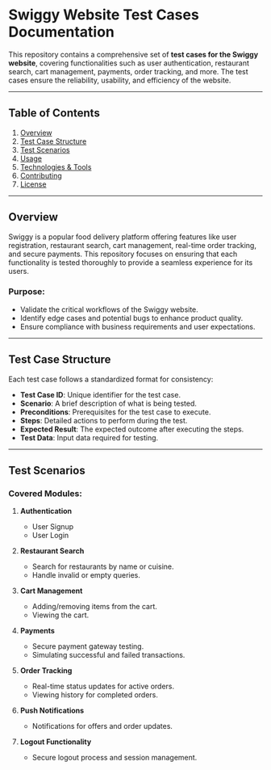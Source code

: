 # Swiggy Website Test Cases Documentation

This repository contains a comprehensive set of **test cases for the Swiggy website**, covering functionalities such as user authentication, restaurant search, cart management, payments, order tracking, and more. The test cases ensure the reliability, usability, and efficiency of the website.

---

## Table of Contents
1. [Overview](#overview)
2. [Test Case Structure](#test-case-structure)
3. [Test Scenarios](#test-scenarios)
4. [Usage](#usage)
5. [Technologies & Tools](#technologies--tools)
6. [Contributing](#contributing)
7. [License](#license)

---

## Overview

Swiggy is a popular food delivery platform offering features like user registration, restaurant search, cart management, real-time order tracking, and secure payments. This repository focuses on ensuring that each functionality is tested thoroughly to provide a seamless experience for its users.

### Purpose:
- Validate the critical workflows of the Swiggy website.
- Identify edge cases and potential bugs to enhance product quality.
- Ensure compliance with business requirements and user expectations.

---

## Test Case Structure

Each test case follows a standardized format for consistency:

- **Test Case ID**: Unique identifier for the test case.
- **Scenario**: A brief description of what is being tested.
- **Preconditions**: Prerequisites for the test case to execute.
- **Steps**: Detailed actions to perform during the test.
- **Expected Result**: The expected outcome after executing the steps.
- **Test Data**: Input data required for testing.

---

## Test Scenarios

### Covered Modules:
1. **Authentication**  
   - User Signup  
   - User Login  

2. **Restaurant Search**  
   - Search for restaurants by name or cuisine.  
   - Handle invalid or empty queries.

3. **Cart Management**  
   - Adding/removing items from the cart.  
   - Viewing the cart.  

4. **Payments**  
   - Secure payment gateway testing.  
   - Simulating successful and failed transactions.

5. **Order Tracking**  
   - Real-time status updates for active orders.  
   - Viewing history for completed orders.

6. **Push Notifications**  
   - Notifications for offers and order updates.

7. **Logout Functionality**  
   - Secure logout process and session management.


